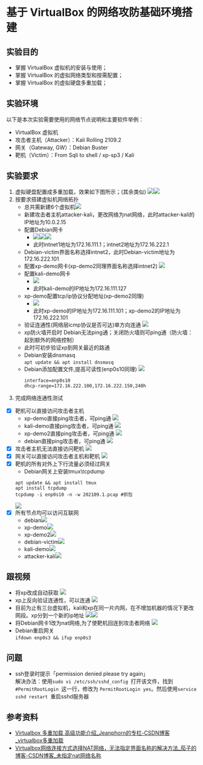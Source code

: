 # 基于 VirtualBox 的网络攻防基础环境搭建
## 实验目的
- 掌握 VirtualBox 虚拟机的安装与使用；
- 掌握 VirtualBox 的虚拟网络类型和按需配置；
- 掌握 VirtualBox 的虚拟硬盘多重加载；
## 实验环境
以下是本次实验需要使用的网络节点说明和主要软件举例：
- VirtualBox 虚拟机
- 攻击者主机（Attacker）：Kali Rolling 2109.2
- 网关（Gateway, GW）：Debian Buster
- 靶机（Victim）：From Sqli to shell / xp-sp3 / Kali
## 实验要求
1. 虚拟硬盘配置成多重加载，效果如下图所示；(其余类似)
    ![](多重加载1.png)![](多重加载2.png)
2. 按要求搭建虚拟机网络拓扑
    - 总共需新建6个虚拟机![](虚拟机.png)
    - 新建攻击者主机attacker-kali，更改网络为nat网络，此时attacker-kali的IP地址为10.0.2.15
    - 配置Debian网卡
        - ![](网卡2.png)![](网卡3.png)![](网卡4.png) 
        - 此时intnet1地址为172.16.111.1；intnet2地址为172.16.222.1
    - Debian-victim界面名称选择intnet2，此时Debian-victim地址为172.16.222.101
    - 配置xp-demo网卡(xp-demo2同理界面名称选择intnet2)
    ![](xp网卡.png)
    - 配置kali-demo网卡
        - ![](kali网卡.png)
        - 此时kali-demo的IP地址为172.16.111.127
    - xp-demo配置tcp/ip协议分配地址(xp-demo2同理)
        - ![](xp协议.png)
        - 此时xp-demo的IP地址为172.16.111.101；xp-demo2的IP地址为172.16.222.101
    - 验证连通性(网络层icmp协议是否可达)单方向连通
    ![](ping.png)
    - xp防火墙开启时 Debian无法ping通；关闭防火墙则可ping通（防火墙：起到额外的网络控制）
    - 此时可初步验证xp到网关最近的路通
    - Debian安装dnsmasq     
    `apt update && apt install dnsmasq`
    - Debian添加配置文件,提高可读性(enp0s10同理)
    ![](配置文件.png)
        ```
        interface=enp0s10
        dhcp-range=172.16.222.100,172.16.222.150,240h
        ```
3. 完成网络连通性测试
- [x] 靶机可以直接访问攻击者主机
    - xp-demo直接ping攻击者，可ping通
    ![](xpping.png)
    - kali-demo直接ping攻击者，可ping通
    ![](kaliping.png)
    - xp-demo2直接ping攻击者，可ping通
    ![](xp2ping.png)
    - debian直接ping攻击者，可ping通
    ![](debianping.png)
- [x] 攻击者主机无法直接访问靶机
    ![](attackerping.png)
- [x] 网关可以直接访问攻击者主机和靶机
    ![](gatewayping.jpg)
- [x] 靶机的所有对外上下行流量必须经过网关
    - Debian网关上安装tmux\tcpdump  
    ```
    apt update && apt install tmux
    apt install tcpdump
    tcpdump -i enp0s10 -n -w 202109.1.pcap #抓包
    ```
    ![](上网.png)
- [x] 所有节点均可以访问互联网
    - debian![](debianbaidu.png)
    - xp-demo![](xpbaidu.png)
    - xp-demo2![](xp2baidu.png)
    - debian-victim![](debianvictim.png)
    - kali-demo![](kalibaidu.png)
    - attacker-kali![](attackerbaidu.png)
## 跟视频
- 将xp改成自动获取
![](xp自动获取.png)
- xp上反向验证连通性，可以连通
![](xp连通.png)
- 目前为止有三台虚拟机，kali和xp在同一片内网，在不增加机器的情况下更改网段。xp分到一个新的ip地址
![](xp更改网段.png)![](xp新ip.png)
- 将Debian网卡1改为nat网络,为了使靶机回连到攻击者网络
![](Debiannat.png)
- Debian重启网关    
`ifdown enp0s3 && ifup enp0s3`
## 问题
- ssh登录时提示「permission denied please try again」   
解决办法：使用`sudo vi /etc/ssh/sshd_config `打开该文件，找到`#PermitRootLogin `这一行，修改为 `PermitRootLogin yes`。然后使用`service sshd restart `重启sshd服务器 
## 参考资料
- [Virtualbox 多重加载 高级功能介绍_Jeanphorn的专栏-CSDN博客_virtualbox多重加载 ](https://blog.csdn.net/jeanphorn/article/details/45056251)
- [Virtualbox网络连接方式选择NAT网络，无法指定界面名称的解决方法_茄子的博客-CSDN博客_未指定nat网络名称]( https://blog.csdn.net/hexf9632/article/details/110197530)
